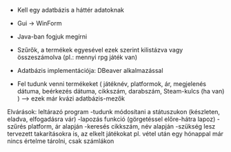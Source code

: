 - Kell egy adatbázis a háttér adatoknak
- Gui -> WinForm
- Java-ban fogjuk megírni
- Szűrők, a termékek egyesével ezek szerint kilistázva vagy összeszámolva (pl.: mennyi rpg játék van)

- Adatbázis implementációja: DBeaver alkalmazással
- Fel tudunk venni termékeket ( játéknév, platformok, ár, megjelenés dátuma, beérkezés dátuma, cikkszám, darabszám, Steam-kulcs (ha van) ) --> ezek már kvázi adatbázis-mezők

Elvárások: leltárazó program
	-tudunk módosítani a státuszukon (készleten, eladva, elfogadásra vár)
	-lapozás funkció (görgetéssel előre-hátra lapoz)
	-szűrés platform, ár alapján
	-keresés cikkszám, név alapján
	-szükség lesz tervezett takarításokra is, az elkelt játékokat pl. vétel után egy hónappal már nincs értelme tárolni, csak számlákon
